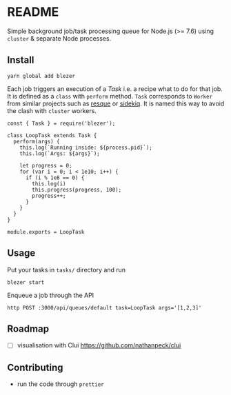# README

Simple background job/task processing queue for Node.js (>= 7.6) using `cluster` & separate Node processes.

## Install

    yarn global add blezer

Each job triggers an execution of a *Task* i.e. a recipe what to do for that job. It is defined as a `class` with `perform` method. `Task` corresponds to `Worker` from similar projects such as [resque][1] or [sidekiq][2]. It is named this way to avoid the clash with `cluster` workers.

```
const { Task } = require('blezer');  

class LoopTask extends Task {
  perform(args) {
    this.log(`Running inside: ${process.pid}`);
    this.log(`Args: ${args}`);

    let progress = 0;
    for (var i = 0; i < 1e10; i++) {
      if (i % 1e8 == 0) {
        this.log(i)
        this.progress(progress, 100);
        progress++;
      }
    }
  }
}

module.exports = LoopTask
```

[1]: https://github.com/resque/resque
[2]: https://github.com/mperham/sidekiq


## Usage

Put your tasks in `tasks/` directory and run

    blezer start

Enqueue a job through the API

    http POST :3000/api/queues/default task=LoopTask args='[1,2,3]'


## Roadmap

- [ ] visualisation with Clui https://github.com/nathanpeck/clui

## Contributing

- run the code through `prettier`
